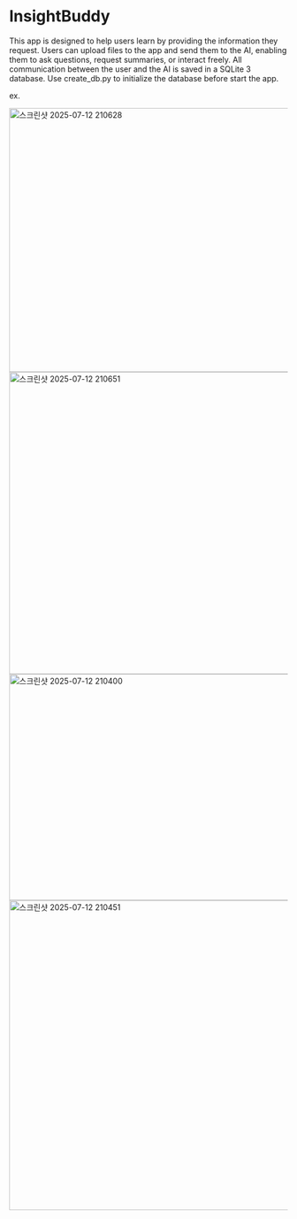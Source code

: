 # InsightBuddy

This app is designed to help users learn by providing the information they request.
Users can upload files to the app and send them to the AI, enabling them to ask questions, request summaries, or interact freely.
All communication between the user and the AI is saved in a SQLite 3 database.
Use create_db.py to initialize the database before start the app.

ex.

<img width="848" height="477" alt="스크린샷 2025-07-12 210628" src="https://github.com/user-attachments/assets/0ac8bda3-297c-4910-b8b9-89a34a66092f" />

<img width="759" height="546" alt="스크린샷 2025-07-12 210651" src="https://github.com/user-attachments/assets/6089f6d4-0622-4e62-b405-504272d4a951" />

<img width="712" height="409" alt="스크린샷 2025-07-12 210400" src="https://github.com/user-attachments/assets/d5344001-a52d-447b-aaa4-91ad13bd4436" />

<img width="816" height="560" alt="스크린샷 2025-07-12 210451" src="https://github.com/user-attachments/assets/69b8304c-e12a-4e40-9e43-a77ef85951ba" />

